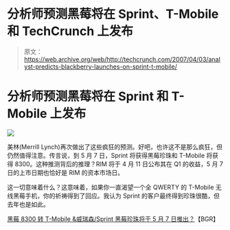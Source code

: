 # 分析师预测黑莓将在 Sprint、T-Mobile 和 TechCrunch 上发布

> 原文：<https://web.archive.org/web/http://techcrunch.com/2007/04/03/analyst-predicts-blackberry-launches-on-sprint-t-mobile/>

# 分析师预测黑莓将在 Sprint 和 T-Mobile 上发布

![](img/e4f7cb544bb56eae270f1b212d5b6994.png)

美林(Merrill Lynch)再次做出了这些疯狂的预测。好吧，也许这不是那么疯狂，但仍然值得注意。传言说，到 5 月 7 日，Sprint 将获得黑莓珍珠和 T-Mobile 将获得 8300。这种推测背后的推理？RIM 将于 4 月 11 日公布其在 Q1 的收益，5 月 7 日的上市日期也恰好是 RIM 的资本市场日。

这一切意味着什么？这意味着，如果你一直渴望一个全 QWERTY 的 T-Mobile 无线黑莓手机，你的祈祷得到了回应。我认为 Sprint 的客户最终得到珍珠很酷，但去年也是如此。

[黑莓 8300 转 T-Mobile &威瑞森/Sprint 黑莓珍珠将于 5 月 7 日推出？](https://web.archive.org/web/20200927180506/http://www.boygeniusreport.com/2007/04/03/blackberry-8300-to-tmobile-verizonsprint-blackberry-pearl-to-launch-may-7th/)【BGR】